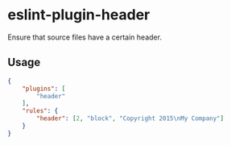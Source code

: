 eslint-plugin-header
====================

Ensure that source files have a certain header.

## Usage

```json
{
    "plugins": [
        "header"
    ],
    "rules": {
        "header": [2, "block", "Copyright 2015\nMy Company"]
    }
}
```
